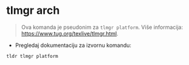 # tlmgr arch

> Ova komanda je pseudonim za `tlmgr platform`.
> Više informacija: <https://www.tug.org/texlive/tlmgr.html>.

- Pregledaj dokumentaciju za izvornu komandu:

`tldr tlmgr platform`
